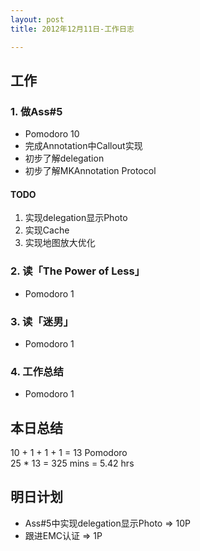 ```yaml
---
layout: post
title: 2012年12月11日-工作日志  

---
```


  
## 工作

### 1. 做Ass#5    
-  Pomodoro 10  
-  完成Annotation中Callout实现  
-  初步了解delegation  
-  初步了解MKAnnotation Protocol  
  
#### TODO  
1. 实现delegation显示Photo  
2. 实现Cache
3. 实现地图放大优化  
  

### 2. 读「The Power of Less」
-  Pomodoro 1    

### 3. 读「迷男」
-  Pomodoro 1

### 4. 工作总结  
-  Pomodoro 1  
   
  
## 本日总结    

10 + 1 + 1 + 1 = 13 Pomodoro    
25 * 13 = 325 mins = 5.42 hrs  
  
## 明日计划    
  
- Ass#5中实现delegation显示Photo => 10P  
- 跟进EMC认证 => 1P
